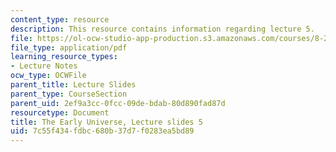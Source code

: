 ```yaml
---
content_type: resource
description: This resource contains information regarding lecture 5.
file: https://ol-ocw-studio-app-production.s3.amazonaws.com/courses/8-286-the-early-universe-fall-2013/7c55f434fdbc680b37d7f0283ea5bd89_MIT8_286F13_lec05.pdf
file_type: application/pdf
learning_resource_types:
- Lecture Notes
ocw_type: OCWFile
parent_title: Lecture Slides
parent_type: CourseSection
parent_uid: 2ef9a3cc-0fcc-09de-bdab-80d890fad87d
resourcetype: Document
title: The Early Universe, Lecture slides 5
uid: 7c55f434-fdbc-680b-37d7-f0283ea5bd89
---
```

